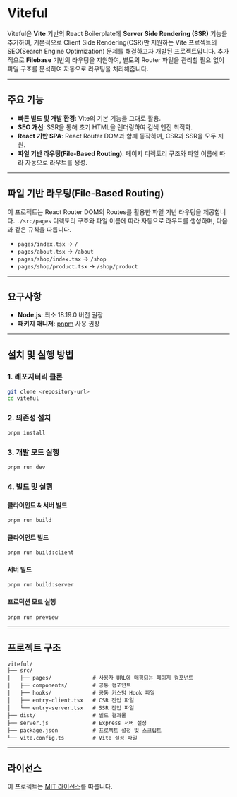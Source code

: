 # Viteful

Viteful은 **Vite** 기반의 React Boilerplate에 **Server Side Rendering (SSR)** 기능을 추가하여, 기본적으로 Client Side Rendering(CSR)만 지원하는 Vite 프로젝트의 SEO(Search Engine Optimization) 문제를 해결하고자 개발된 프로젝트입니다. 추가적으로 **Filebase** 기반의 라우팅을 지원하여,
별도의 Router 파일을 관리할 필요 없이 파일 구조를 분석하여 자동으로 라우팅을 처리해줍니다.

---

## 주요 기능

- **빠른 빌드 및 개발 환경**: Vite의 기본 기능을 그대로 활용.
- **SEO 개선**: SSR을 통해 초기 HTML을 렌더링하여 검색 엔진 최적화.
- **React 기반 SPA**: React Router DOM과 함께 동작하며, CSR과 SSR을 모두 지원.
- **파일 기반 라우팅(File-Based Routing)**: 페이지 디렉토리 구조와 파일 이름에 따라 자동으로 라우트를 생성.

---

## 파일 기반 라우팅(File-Based Routing)

이 프로젝트는 React Router DOM의 Routes를 활용한 파일 기반 라우팅을 제공합니다. `./src/pages` 디렉토리 구조와 파일 이름에 따라 자동으로 라우트를 생성하며, 다음과 같은 규칙을 따릅니다.

- `pages/index.tsx` → `/`
- `pages/about.tsx` → `/about`
- `pages/shop/index.tsx` → `/shop`
- `pages/shop/product.tsx` → `/shop/product`

---

## 요구사항

- **Node.js**: 최소 18.19.0 버전 권장
- **패키지 매니저**: [pnpm](https://pnpm.io) 사용 권장

---

## 설치 및 실행 방법

### 1. 레포지터리 클론

```bash
git clone <repository-url>
cd viteful
```

### 2. 의존성 설치

```bash
pnpm install
```

### 3. 개발 모드 실행

```bash
pnpm run dev
```

### 4. 빌드 및 실행

#### 클라이언트 & 서버 빌드

```bash
pnpm run build
```

#### 클라이언트 빌드

```bash
pnpm run build:client
```

#### 서버 빌드

```bash
pnpm run build:server
```

#### 프로덕션 모드 실행

```bash
pnpm run preview
```

---

## 프로젝트 구조

```plaintext
viteful/
├── src/
│   ├── pages/             # 사용자 URL에 매핑되는 페이지 컴포넌트
│   ├── components/        # 공통 컴포넌트
│   ├── hooks/             # 공통 커스텀 Hook 파일
│   ├── entry-client.tsx   # CSR 진입 파일
│   └── entry-server.tsx   # SSR 진입 파일
├── dist/                  # 빌드 결과물
├── server.js              # Express 서버 설정
├── package.json           # 프로젝트 설정 및 스크립트
└── vite.config.ts         # Vite 설정 파일
```

---

## 라이선스

이 프로젝트는 [MIT 라이선스](LICENSE)를 따릅니다.
